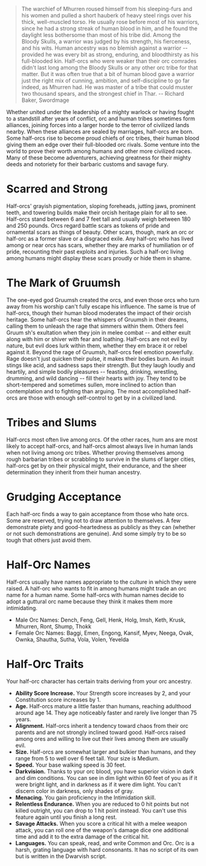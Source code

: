 > The warchief of Mhurren roused himself from his sleeping-furs and his women and pulled a short hauberk of heavy steel rings over his thick, well-muscled torso. He usually rose before most of his warriors, since he had a strong streak of human blood in him, and he found the daylight less bothersome than most of his tribe did. Among the Bloody Skulls, a warrior was judged by his strength, his fierceness, and his wits. Human ancestry was no blemish against a warrior -- provided he was every bit as strong, enduring, and bloodthirsty as his full-blooded kin. Half-orcs who were weaker than their orc comrades didn't last long among the Bloody Skulls or any other orc tribe for that matter. But it was often true that a bit of human blood gave a warrior just the right mix of cunning, ambition, and self-discipline to go far indeed, as Mhurren had. He was master of a tribe that could muster two thousand spears, and the strongest chief in Thar.
> -- Richard Baker, Swordmage

Whether united under the leadership of a mighty warlock or having fought to a standstill after years of conflict, orc and human tribes sometimes form alliances, joining forces into a larger horde to the terror of civilized lands nearby. When these alliances are sealed by marriages, half-orcs are born. Some half-orcs rise to become proud chiefs of orc tribes, their human blood giving them an edge over their full-blooded orc rivals. Some venture into the world to prove their worth among humans and other more civilized races. Many of these become adventurers, achieving greatness for their mighty deeds and notoriety for their barbaric customs and savage fury.

# Scarred and Strong

Half-orcs' grayish pigmentation, sloping foreheads, jutting jaws, prominent teeth, and towering builds make their orcish heritage plain for all to see. Half-orcs stand between 6 and 7 feet tall and usually weigh between 180 and 250 pounds.
Orcs regard battle scars as tokens of pride and ornamental scars as things of beauty. Other scars, though, mark an orc or half-orc as a former slave or a disgraced exile. Any half-orc who has lived among or near orcs has scars, whether they are marks of humiliation or of pride, recounting their past exploits and injuries. Such a half-orc living among humans might display these scars proudly or hide them in shame.

# The Mark of Gruumsh

The one-eyed god Gruumsh created the orcs, and even those orcs who turn away from his worship can't fully escape his influence. The same is true of half-orcs, though their human blood moderates the impact of their orcish heritage. Some half-orcs hear the whispers of Gruumsh in their dreams, calling them to unleash the rage that simmers within them. Others feel Gruum sh's exultation when they join in melee combat -- and either exult along with him or shiver with fear and loathing. Half-orcs are not evil by nature, but evil does lurk within them, whether they em brace it or rebel against it.
Beyond the rage of Gruumsh, half-orcs feel emotion powerfully. Rage doesn't just quicken their pulse, it makes their bodies burn. An insult stings like acid, and sadness saps their strength. But they laugh loudly and heartily, and simple bodily pleasures -- feasting, drinking, wrestling, drumming, and wild dancing -- fill their hearts with joy. They tend to be short-tempered and sometimes sullen, more inclined to action than contemplation and to fighting than arguing. The most accomplished half-orcs are those with enough self-control to get by in a civilized land.

# Tribes and Slums

Half-orcs most often live among orcs. Of the other races, hum ans are most likely to accept half-orcs, and half-orcs almost always live in human lands when not living among orc tribes. Whether proving themselves among rough barbarian tribes or scrabbling to survive in the slums of larger cities, half-orcs get by on their physical might, their endurance, and the sheer determination they inherit from their human ancestry.

# Grudging Acceptance

Each half-orc finds a way to gain acceptance from those who hate orcs. Some are reserved, trying not to draw attention to themselves. A few demonstrate piety and good-heartedness as publicly as they can (whether or not such demonstrations are genuine). And some simply try to be so tough that others just avoid them.

# Half-Orc Names

Half-orcs usually have names appropriate to the culture in which they were raised. A half-orc who wants to fit in among humans might trade an orc name for a human name. Some half-orcs with human names decide to adopt a guttural orc name because they think it makes them more intimidating.

* Male Orc Names: Dench, Feng, Gell, Henk, Holg, Imsh, Keth, Krusk, Mhurren, Ront, Shump, Thokk
* Female Orc Names: Baggi, Emen, Engong, Kansif, Myev, Neega, Ovak, Ownka, Shautha, Sutha, Vola, Volen, Yevelda

# Half-Orc Traits

Your half-orc character has certain traits deriving from your orc ancestry.

* **Ability Score Increase.** Your Strength score increases by 2, and your Constitution score increases by 1.
* **Age.** Half-orcs mature a little faster than humans, reaching adulthood around age 14. They age noticeably faster and rarely live longer than 75 years.
* **Alignment.** Half-orcs inherit a tendency toward chaos from their orc parents and are not strongly inclined toward good. Half-orcs raised among ores and willing to live out their lives among them are usually evil.
* **Size.** Half-orcs are somewhat larger and bulkier than humans, and they range from 5 to well over 6 feet tall. Your size is Medium.
* **Speed.** Your base walking speed is 30 feet.
* **Darkvision.** Thanks to your orc blood, you have superior vision in dark and dim conditions. You can see in dim light within 60 feet of you as if it were bright light, and in darkness as if it were dim light. You can't discern color in darkness, only shades of gray.
* **Menacing.** You gain proficiency in the Intimidation skill.
* **Relentless Endurance.** When you are reduced to 0 hit points but not killed outright, you can drop to 1 hit point instead. You can't use this feature again until you finish a long rest.
* **Savage Attacks.** When you score a critical hit with a melee weapon attack, you can roll one of the weapon's damage dice one additional time and add it to the extra damage of the critical hit.
* **Languages.** You can speak, read, and write Common and Orc. Orc is a harsh, grating language with hard consonants. It has no script of its own but is written in the Dwarvish script.